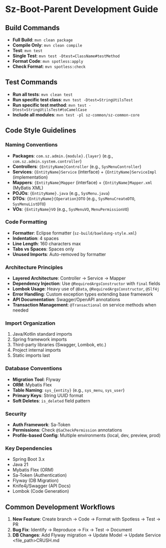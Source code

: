 # Sz-Boot-Parent Development Guide

## Build Commands
- **Full Build**: `mvn clean package`
- **Compile Only**: `mvn clean compile`
- **Test**: `mvn test`
- **Single Test**: `mvn test -Dtest=ClassName#testMethod`
- **Format Code**: `mvn spotless:apply`
- **Check Format**: `mvn spotless:check`

## Test Commands
- **Run all tests**: `mvn clean test`
- **Run specific test class**: `mvn test -Dtest=StringUtilsTest`
- **Run specific test method**: `mvn test -Dtest=StringUtilsTest#toCamelCase`
- **Include all modules**: `mvn test -pl sz-common/sz-common-core`

## Code Style Guidelines

### Naming Conventions
- **Packages**: `com.sz.admin.{module}.{layer}` (e.g., `com.sz.admin.system.controller`)
- **Controllers**: `{EntityName}Controller` (e.g., `SysMenuController`)
- **Services**: `{EntityName}Service` (interface) + `{EntityName}ServiceImpl` (implementation)
- **Mappers**: `{EntityName}Mapper` (interface) + `{EntityName}Mapper.xml` (MyBatis XML)
- **POJOs**: `{EntityName}.java` (e.g., `SysMenu.java`)
- **DTOs**: `{EntityName}{Operation}DTO` (e.g., `SysMenuCreateDTO`, `SysMenuListDTO`)
- **VOs**: `{EntityName}VO` (e.g., `SysMenuVO`, `MenuPermissionVO`)

### Code Formatting
- **Formatter**: Eclipse formatter (`sz-build/baeldung-style.xml`)
- **Indentation**: 4 spaces
- **Line Length**: 160 characters max
- **Tabs vs Spaces**: Spaces only
- **Unused Imports**: Auto-removed by formatter

### Architecture Principles
- **Layered Architecture**: Controller → Service → Mapper
- **Dependency Injection**: Use `@RequiredArgsConstructor` with `final` fields
- **Lombok Usage**: Heavy use of `@Data`, `@RequiredArgsConstructor`, `@Slf4j`
- **Error Handling**: Custom exception types extending base framework
- **API Documentation**: Swagger/OpenAPI annotations
- **Transaction Management**: `@Transactional` on service methods when needed

### Import Organization
1. Java/Kotlin standard imports
2. Spring framework imports
3. Third-party libraries (Swagger, Lombok, etc.)
4. Project internal imports
5. Static imports last

### Database Conventions
- **Migration Tool**: Flyway
- **ORM**: Mybatis Flex
- **Table Naming**: `sys_{entity}` (e.g., `sys_menu`, `sys_user`)
- **Primary Keys**: String UUID format
- **Soft Deletes**: `is_deleted` field pattern

### Security
- **Auth Framework**: Sa-Token
- **Permissions**: Check `@SaCheckPermission` annotations
- **Profile-based Config**: Multiple environments (local, dev, preview, prod)

### Key Dependencies
- Spring Boot 3.x
- Java 21
- Mybatis Flex (ORM)
- Sa-Token (Authentication)
- Flyway (DB Migration)
- Knife4j/Swagger (API Docs)
- Lombok (Code Generation)

## Common Development Workflows
1. **New Feature**: Create branch → Code → Format with Spotless → Test → PR
2. **Bug Fix**: Identify → Reproduce → Fix → Test → Document
3. **DB Changes**: Add Flyway migration → Update Model → Update Service</content>
<file_path>CRUSH.md